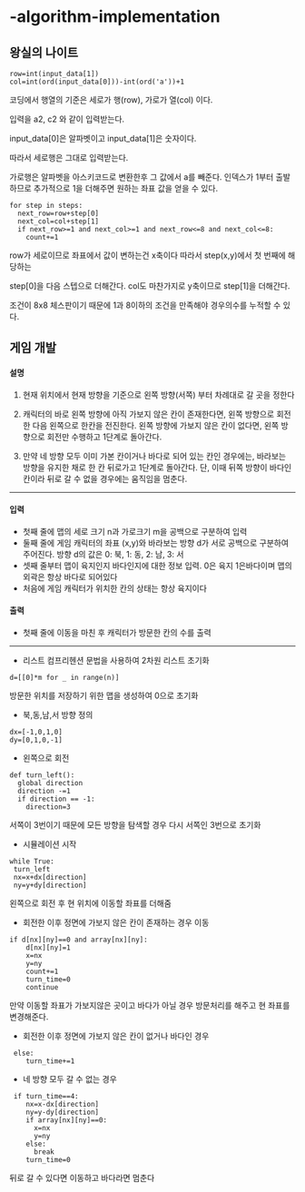 # -algorithm-implementation
## 왕실의 나이트
```
row=int(input_data[1])
col=int(ord(input_data[0]))-int(ord('a'))+1
```
코딩에서 행열의 기준은 세로가 행(row), 가로가 열(col) 이다.

입력을 a2, c2 와 같이 입력받는다.

input_data[0]은 알파벳이고 input_data[1]은 숫자이다.

따라서 세로행은 그대로 입력받는다.

가로행은 알파벳을 아스키코드로 변환한후 그 값에서 a를 빼준다. 인덱스가 1부터 출발하므로 추가적으로 1을 더해주면 원하는 좌표 값을 얻을 수 있다.

```
for step in steps:
  next_row=row+step[0]
  next_col=col+step[1]
  if next_row>=1 and next_col>=1 and next_row<=8 and next_col<=8:
    count+=1
```

row가 세로이므로 좌표에서 값이 변하는건 x축이다 따라서 step(x,y)에서 첫 번째에 해당하는 

step[0]을 다음 스텝으로 더해간다. col도 마찬가지로 y축이므로 step[1]을 더해간다.

조건이 8x8 체스판이기 때문에 1과 8이하의 조건을 만족해야 경우의수를 누적할 수 있다.


## 게임 개발

#### 설명

1. 현재 위치에서 현재 방향을 기준으로 왼쪽 방향(서쪽) 부터 차례대로 갈 곳을 정한다

2. 캐릭터의 바로 왼쪽 방향에 아직 가보지 않은 칸이 존재한다면, 왼쪽 방향으로 회전한 다음 왼쪽으로 한칸을 전진한다. 왼쪽 방향에 가보지 않은 칸이 없다면, 왼쪽 방향으로 회전만 수행하고 1단계로 돌아간다.

3. 만약 네 방향 모두 이미 가본 칸이거나 바다로 되어 있는 칸인 경우에는, 바라보는 방향을 유지한 채로 한 칸 뒤로가고 1단계로 돌아간다. 단, 이때 뒤쪽 방향이 바다인 칸이라 뒤로 갈 수 없을 경우에는 움직임을 멈춘다.

----------

#### 입력
+ 첫째 줄에 맵의 세로 크기 n과 가로크기 m을 공백으로 구분하여 입력
+ 둘째 줄에 게임 캐릭터의 좌표 (x,y)와 바라보는 방향 d가 서로 공백으로 구분하여 주어진다. 방향 d의 값은 0: 북, 1: 동, 2: 남, 3: 서
+ 셋째 줄부터 맵이 육지인지 바다인지에 대한 정보 입력. 0은 육지 1은바다이며 맵의 외곽은 항상 바다로 되어있다
+ 처음에 게임 캐릭터가 위치한 칸의 상태는 항상 육지이다
#### 출력
+ 첫째 줄에 이동을 마친 후 캐릭터가 방문한 칸의 수를 출력

----------
+ 리스트 컴프리헨션 문법을 사용하여 2차원 리스트 초기화
```
d=[[0]*m for _ in range(n)]
```
방문한 위치를 저장하기 위한 맵을 생성하여 0으로 초기화

+ 북,동,남,서 방향 정의
```
dx=[-1,0,1,0]
dy=[0,1,0,-1]
```

+ 왼쪽으로 회전
```
def turn_left():
  global direction
  direction -=1
  if direction == -1:
    direction=3
 ```
 서쪽이 3번이기 때문에 모든 방향을 탐색할 경우 다시 서쪽인 3번으로 초기화
 
 + 시뮬레이션 시작
 ```
 while True:
  turn_left
  nx=x+dx[direction]
  ny=y+dy[direction]
```
왼쪽으로 회전 후 현 위치에 이동할 좌표를 더해줌

+ 회전한 이후 정면에 가보지 않은 칸이 존재하는 경우 이동
```
if d[nx][ny]==0 and array[nx][ny]:
    d[nx][ny]=1
    x=nx
    y=ny
    count+=1
    turn_time=0
    continue
```
만약 이동할 좌표가 가보지않은 곳이고 바다가 아닐 경우 방문처리를 해주고 현 좌표를 변경해준다.

+ 회전한 이후 정면에 가보지 않은 칸이 없거나 바다인 경우
```
 else:
    turn_time+=1
```
+ 네 방향 모두 갈 수 없는 경우
```
 if turn_time==4:
    nx=x-dx[direction]
    ny=y-dy[direction]
    if array[nx][ny]==0:
      x=nx
      y=ny
    else:
      break
    turn_time=0
 ```
 뒤로 갈 수 있다면 이동하고 바다라면 멈춘다
